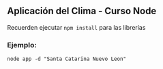 ## Aplicación del Clima - Curso Node


Recuerden ejecutar ```npm install``` para las librerías

### Ejemplo:
```
node app -d "Santa Catarina Nuevo Leon"
```